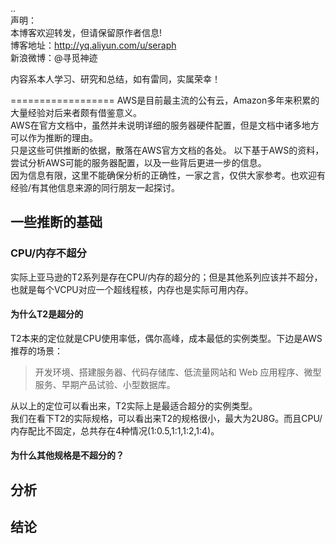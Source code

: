 ..  
声明：   
本博客欢迎转发，但请保留原作者信息!   
博客地址：http://yq.aliyun.com/u/seraph  
新浪微博：@寻觅神迹

内容系本人学习、研究和总结，如有雷同，实属荣幸！   

==================
AWS是目前最主流的公有云，Amazon多年来积累的大量经验对后来者颇有借鉴意义。  
AWS在官方文档中，虽然并未说明详细的服务器硬件配置，但是文档中诸多地方可以作为推断的理由。  
只是这些可供推断的依据，散落在AWS官方文档的各处。
以下基于AWS的资料，尝试分析AWS可能的服务器配置，以及一些背后更进一步的信息。   
因为信息有限，这里不能确保分析的正确性，一家之言，仅供大家参考。也欢迎有经验/有其他信息来源的同行朋友一起探讨。

## 一些推断的基础
### CPU/内存不超分  
实际上亚马逊的T2系列是存在CPU/内存的超分的；但是其他系列应该并不超分，也就是每个VCPU对应一个超线程核，内存也是实际可用内存。   
#### 为什么T2是超分的  
T2本来的定位就是CPU使用率低，偶尔高峰，成本最低的实例类型。下边是AWS推荐的场景：  
> 开发环境、搭建服务器、代码存储库、低流量网站和 Web 应用程序、微型服务、早期产品试验、小型数据库。  

从以上的定位可以看出来，T2实际上是最适合超分的实例类型。  
我们在看下T2的实际规格，可以看出来T2的规格很小，最大为2U8G。而且CPU/内存配比不固定，总共存在4种情况(1:0.5,1:1,1:2,1:4)。  
#### 为什么其他规格是不超分的？


## 分析
## 结论



